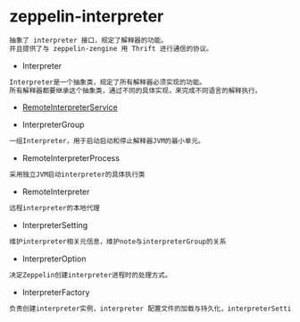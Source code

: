 # zeppelin-interpreter
```md
抽象了 interpreter 接口，规定了解释器的功能。
并且提供了与 zeppelin-zengine 用 Thrift 进行通信的协议。
```
* Interpreter
```md
Interpreter是一个抽象类，规定了所有解释器必须实现的功能。
所有解释器都要继承这个抽象类，通过不同的具体实现，来完成不同语言的解释执行。
```
* [RemoteInterpreterService](RemoteInterpreterService.md)

* InterpreterGroup
```md
一组Interpreter，用于启动启动和停止解释器JVM的最小单元。
```
* RemoteInterpreterProcess
```md
采用独立JVM启动interpreter的具体执行类
```
* RemoteInterpreter
```md
远程interpreter的本地代理
```
* InterpreterSetting
```md
维护interpreter相关元信息，维护note与interpreterGroup的关系
```
* InterpreterOption
```md
决定Zeppelin创建interpreter进程时的处理方式。
```
* InterpreterFactory
```md
负责创建interpreter实例，interpreter 配置文件的加载与持久化，interpreterSetting的管理。
```